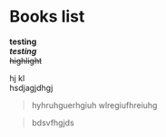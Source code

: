 
# Books list 

**testing**  
***testing***    
~~highlight~~

hj  kl  
hsdjagjdhgj  
    
> hyhruhguerhgiuh
> wlregiufhreiuhg
 
> bdsvfhgjds








